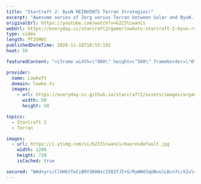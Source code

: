 ```yaml
---
title: "StarCraft 2: ByuN REINVENTS Terran Strategies!"
excerpt: "Awesome series of Zerg versus Terran between Solar and ByuN. In this best-of-3 ByuN seems to renew Terran strategies in both the early and the mid game.  Match is from the OlimoLeague: https://www.patreon.com/olimoley  Become a YouTube member: https://lowko.tv/join Support my work on Patreon: http://www.patreon.com/lowkotv"
originalUrl: https://youtube.com/watch?v=b223lcwanCs
webUrl: https://everyday.cc/starcraft2/game/lowkotv-starcraft-2-byun-reinvents-terran-strategies/
type: video
length: PT35M6S
publishedDateTime: 2020-11-18T10:53:19Z
heat: 50

featuredContent: "<iframe width=\"800\" height=\"500\" frameborder=\"0\" src=\"https://www.youtube.com/embed/b223lcwanCs\" allow=\"accelerometer; autoplay; encrypted-media; gyroscope; picture-in-picture\" allowfullscreen></iframe>"

provider:
  name: LowkoTV
  domain: lowko.tv
  images:
    - url: https://everyday-cc.github.io/starcraft2/assets/images/organizations/lowko.tv-50x50.jpg
      width: 50
      height: 50

topics:
  - StarCraft 2
  - Terran

images:
  - url: https://i.ytimg.com/vi/b223lcwanCs/maxresdefault.jpg
    width: 1280
    height: 720
    isCached: true

secured: "WAd+yrs/ClOHGtfoCiB0YSRANzcIXQ3fJI+G/RyWWd3qUBvulLBcn7c/X2ul4UPUDP2Qpmsr7pDHJ9DpCwxOB6+RD2roMQNVOdrT4IhWoRhT3xZudTbkXYa6jMEelhYA4rmvSqlwnR+ixKE6IBqM6OLkwk3g3goP8DcGnj8oqzHo3XqT1ih0+riAdzfCa6mKPRp85dcgpEkWUOZ9rskR2DPrIrkXtgsnp2ZMqpzDXhE5cVL0QShoiB4rv6JX8cK2qdK/h4/KSlV8MWXs5O0SVjp/mWw/9vumLvUxhC9AAgAw7rXURvQn1vgK/ighmtB/GIaOWR13kzf5Eo8B5ErY9fKs1BowEpM1oYVfECnh+aseXE5vxmCTuo5SxgoOyXO/ijM1c9yjA/kgylDcq4pt/gdSZxgi1xDIkkqSZPniytMYI+XjI5a0JEo+V1w64sAx;rOrDv2pclkpeWEzr6/z32w=="
---
```


